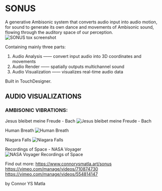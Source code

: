 # SONUS

A generative Ambisonic system that converts audio input into audio motion, for sound to generate its own dance and movements of Ambisonic sound, flowing through the auditory space of our perception.
![SONUS tox screenshot](https://user-images.githubusercontent.com/60975534/167286128-0f84a0bf-1979-4d66-bbc9-b3b48ed054d4.jpg)

Containing mainly three parts:
  1. Audio Analysis —— convert input audio into 3D coordinates and movements
  2. Audio Render —— spatially outputs multichannel sound
  3. Audio Visualization —— visualizes real-time audio data

Built in TouchDesigner. 


## AUDIO VISUALIZATIONS

### AMBISONIC  VIBRATIONS:

Jesus bleibet meine Freude - Bach
![Jesus bleibet meine Freude - Bach](https://user-images.githubusercontent.com/60975534/168873325-62c4424c-1f90-40f2-beb2-79665837b921.png)

Human Breath
![Human Breath](https://user-images.githubusercontent.com/60975534/168873490-8f4709c2-922b-4350-8b68-139fab99dab6.png)

Niagara Falls
![Niagara Falls](https://user-images.githubusercontent.com/60975534/168873589-5f852ed2-c78e-4946-b18d-602492f8fdd2.png)

Recordings of Space - NASA Voyager
![NASA Voyager Recordings of Space](https://user-images.githubusercontent.com/60975534/168873383-05a19681-4aa0-4f20-a549-f699572d5946.png)



Find out more:
https://www.connorysmatla.art/sonus
https://vimeo.com/manage/videos/710874730
https://vimeo.com/manage/videos/554814147

by Connor YS Matla

